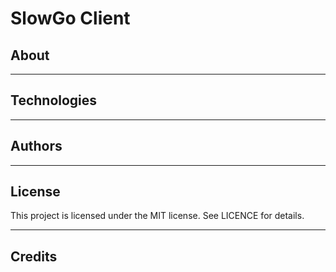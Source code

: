 # SlowGo Client

## About

***
## Technologies

***
## Authors

***
## License
This project is licensed under the MIT license. See LICENCE for details.
***
## Credits